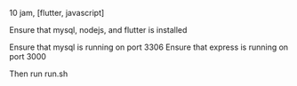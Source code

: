 10 jam, [flutter, javascript]

Ensure that mysql, nodejs, and flutter is installed

Ensure that mysql is running on port 3306
Ensure that express is running on port 3000

Then run run.sh
